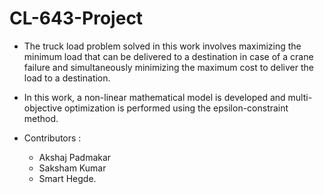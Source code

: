 # CL-643-Project

* The truck load problem solved in this work involves maximizing the minimum load that can be delivered to a destination in case of a crane failure and simultaneously minimizing the maximum cost to deliver the load to a destination. 

* In this work, a non-linear mathematical model is developed and multi-objective optimization is performed using the epsilon-constraint method.

* Contributors : 
  - Akshaj Padmakar 
  - Saksham Kumar
  - Smart Hegde.

